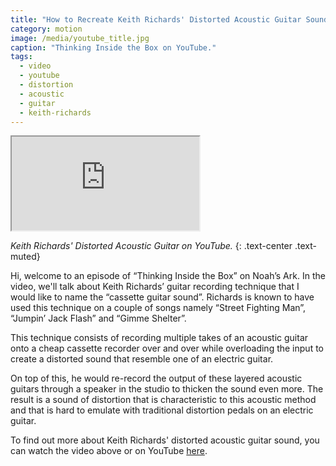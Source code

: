 ```yaml
---
title: "How to Recreate Keith Richards' Distorted Acoustic Guitar Sound - YouTube"
category: motion
image: /media/youtube_title.jpg
caption: "Thinking Inside the Box on YouTube."
tags:
  - video
  - youtube
  - distortion
  - acoustic
  - guitar
  - keith-richards
---
```


<div class="embed-responsive embed-responsive-16by9">
	<iframe class="embed-responsive-item" src="https://www.youtube.com/embed/ZTZNPedodo0"></iframe>
</div>

_Keith Richards' Distorted Acoustic Guitar on YouTube._
{: .text-center .text-muted}

Hi, welcome to an episode of “Thinking Inside the Box” on Noah’s Ark. In the video, we'll talk about Keith Richards’ guitar recording technique that I would like to name the “cassette guitar sound”. Richards is known to have used this technique on a couple of songs namely “Street Fighting Man”, “Jumpin’ Jack Flash” and “Gimme Shelter”.

This technique consists of recording multiple takes of an acoustic guitar onto a cheap cassette recorder over and over while overloading the input to create a distorted sound that resemble one of an electric guitar.

On top of this, he would re-record the output of these layered acoustic guitars through a speaker in the studio to thicken the sound even more. The result is a sound of distortion that is characteristic to this acoustic method and that is hard to emulate with traditional distortion pedals on an electric guitar.

To find out more about Keith Richards' distorted acoustic guitar sound, you can watch the video above or on YouTube [here](https://youtu.be/ZTZNPedodo0).
